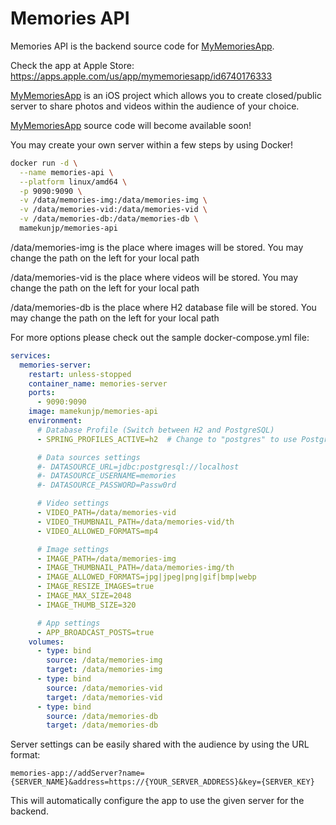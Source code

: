 # Memories API
Memories API is the backend source code for [MyMemoriesApp](https://apps.apple.com/us/app/mymemoriesapp/id6740176333).

Check the app at Apple Store: https://apps.apple.com/us/app/mymemoriesapp/id6740176333

[MyMemoriesApp](https://apps.apple.com/us/app/mymemoriesapp/id6740176333) is an iOS project which allows you to create closed/public server to share photos and videos within the audience of your choice.

[MyMemoriesApp](https://apps.apple.com/us/app/mymemoriesapp/id6740176333) source code will become available soon!

You may create your own server within a few steps by using Docker!

```bash
docker run -d \
  --name memories-api \
  --platform linux/amd64 \
  -p 9090:9090 \
  -v /data/memories-img:/data/memories-img \
  -v /data/memories-vid:/data/memories-vid \
  -v /data/memories-db:/data/memories-db \
  mamekunjp/memories-api
```

/data/memories-img is the place where images will be stored.
You may change the path on the left for your local path

/data/memories-vid is the place where videos will be stored.
You may change the path on the left for your local path

/data/memories-db is the place where H2 database file will be stored.
You may change the path on the left for your local path

For more options please check out the sample docker-compose.yml file:

```yaml
services:
  memories-server:
    restart: unless-stopped
    container_name: memories-server
    ports:
      - 9090:9090
    image: mamekunjp/memories-api
    environment:
      # Database Profile (Switch between H2 and PostgreSQL)
      - SPRING_PROFILES_ACTIVE=h2  # Change to "postgres" to use PostgreSQL

      # Data sources settings
      #- DATASOURCE_URL=jdbc:postgresql://localhost
      #- DATASOURCE_USERNAME=memories
      #- DATASOURCE_PASSWORD=Passw0rd

      # Video settings
      - VIDEO_PATH=/data/memories-vid
      - VIDEO_THUMBNAIL_PATH=/data/memories-vid/th
      - VIDEO_ALLOWED_FORMATS=mp4

      # Image settings
      - IMAGE_PATH=/data/memories-img
      - IMAGE_THUMBNAIL_PATH=/data/memories-img/th
      - IMAGE_ALLOWED_FORMATS=jpg|jpeg|png|gif|bmp|webp
      - IMAGE_RESIZE_IMAGES=true
      - IMAGE_MAX_SIZE=2048
      - IMAGE_THUMB_SIZE=320

      # App settings
      - APP_BROADCAST_POSTS=true
    volumes:
      - type: bind
        source: /data/memories-img
        target: /data/memories-img
      - type: bind
        source: /data/memories-vid
        target: /data/memories-vid
      - type: bind
        source: /data/memories-db
        target: /data/memories-db
```

Server settings can be easily shared with the audience by using the URL format:
```
memories-app://addServer?name={SERVER_NAME}&address=https://{YOUR_SERVER_ADDRESS}&key={SERVER_KEY}
```

This will automatically configure the app to use the given server for the backend.